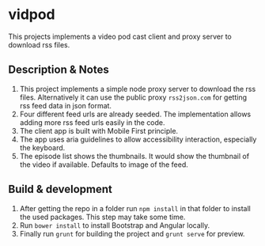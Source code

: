 # vidpod

This projects implements a video pod cast client and proxy server to download rss files.

## Description & Notes

1. This project implements a simple node proxy server to download the rss files. Alternatively it can use the public proxy `rss2json.com` for getting rss feed data in json format.
1. Four different feed urls are already seeded. The implementation allows adding more rss feed urls easily in the code.
1. The client app is built with Mobile First principle. 
1. The app uses aria guidelines to allow accessibility interaction, especially the keyboard.
1. The episode list shows the thumbnails. It would show the thumbnail of the video if available. Defaults to image of the feed.

## Build & development

1. After getting the repo in a folder run `npm install` in that folder to install the used packages. This step may take some time.
1. Run `bower install` to install Bootstrap and Angular locally.
1. Finally run `grunt` for building the project and `grunt serve` for preview.

   

